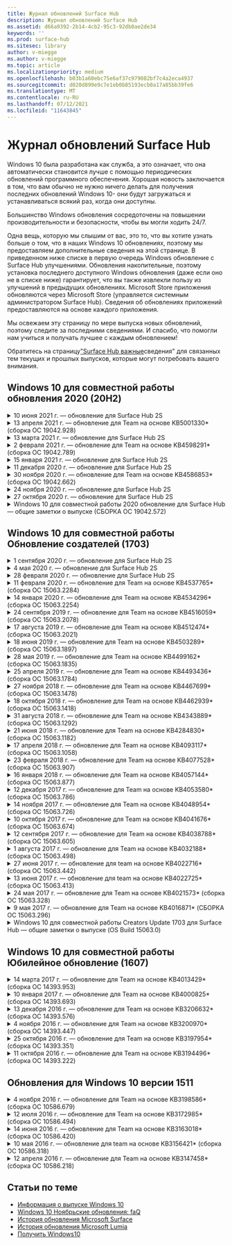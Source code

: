 ```yaml
---
title: Журнал обновлений Surface Hub
description: Журнал обновлений Surface Hub
ms.assetid: d66a9392-2b14-4cb2-95c3-92db0ae2de34
keywords: ''
ms.prod: surface-hub
ms.sitesec: library
author: v-miegge
ms.author: v-miegge
ms.topic: article
ms.localizationpriority: medium
ms.openlocfilehash: b03b1a60ebc75e6af37c979082bf7c4a2eca4937
ms.sourcegitcommit: d020d899e9c7e1eb0b85193ecb0a17a85bb39fe6
ms.translationtype: MT
ms.contentlocale: ru-RU
ms.lasthandoff: 07/12/2021
ms.locfileid: "11643845"
---
```

# <a name="surface-hub-update-history"></a>Журнал обновлений Surface Hub

Windows 10 была разработана как служба, а это означает, что она автоматически становится лучше с помощью периодических обновлений программного обеспечения. Хорошая новость заключается в том, что вам обычно не нужно ничего делать для получения последних обновлений Windows 10- они будут загружаться и устанавливаться всякий раз, когда они доступны.

Большинство Windows обновления сосредоточены на повышении производительности и безопасности, чтобы вы могли ходить 24/7.

Одна вещь, которую мы слышим от вас, это то, что вы хотите узнать больше о том, что в наших Windows 10 обновлениях, поэтому мы предоставляем дополнительные сведения на этой странице. В приведенном ниже списке в первую очередь Windows обновление с Surface Hub улучшениями. Обновления накопительные, поэтому установка последнего доступного Windows обновления (даже если оно не в списке ниже) гарантирует, что вы также извлекли пользу из улучшений в предыдущих обновлениях. Microsoft Store приложения обновляются через Microsoft Store (управляется системным администратором Surface Hub). Сведения об обновлениях приложений предоставляются на основе каждого приложения.

Мы освежаем эту страницу по мере выпуска новых обновлений, поэтому следите за последними сведениями. И спасибо, что помогли нам учиться и получать лучшее с каждым обновлением!

Обратитесь на страницу["Surface Hub важные](https://support.microsoft.com/products/surface-devices/surface-hub)сведения" для связанных тем текущих и прошлых выпусков, которые могут потребовать вашего внимания.

## <a name="windows-10-team-2020-update-20h2"></a>Windows 10 для совместной работы обновления 2020 (20H2)

<details>
<summary>10 июня 2021 г. — обновление для Surface Hub 2S</summary>

Это обновление специфичен для Surface Hub 2S и предоставляет обновления драйвера и прошивки, описанные ниже:

* Обновление surface UEFI — 694.3751.768.0
  * Устранение критической уязвимости безопасности и повышение устойчивости системы.
* Обновление прошивки Surface ME — 11.8.86.3877
  * Устранение критической уязвимости безопасности и повышение устойчивости системы.
* Драйвер интерфейса интерфейса двигателя управления Intel (R) — 2102.100.0.1044
  * Устранение критической уязвимости безопасности и повышение устойчивости системы.
</details>

<details>
<summary>13 апреля 2021 г. — обновление для Team на основе KB5001330* (сборка ОС 19042.928)</summary>

Это обновление для Surface Hub содержит улучшения качества и исправления безопасности. Основные обновления для Surface Hub, которые еще не описаны в Windows 10 [обновления,](https://support.microsoft.com/help/4581839/windows-10-update-history)включают:

* Устраняется проблема, из-за которой Surface Hub устройств устанавливали только Windows обновления безопасности, а не Windows накопительных обновлений.

Обратитесь к руководству [по Surface Hub администрирования](/surface-hub/) для включения и отключения функций и служб устройства. *[KB5001330](https://support.microsoft.com/help/5001330)
</details>

<details>
<summary>13 марта 2021 г. — обновление для Surface Hub 2S</summary>

Это обновление специфичен для Surface Hub 2S и предоставляет обновления драйвера и прошивки, описанные ниже:

* Драйвер intel (R) Bluetooth - 22.30.0.4
  * Повышает безопасность и стабильность системы.
* Драйвер графики Intel (R) — 27.20.100.8682
  * Повышает безопасность и стабильность системы.
* Драйвер intel (R) Wi-Fi - 22.30.0.11
  * Повышает безопасность и стабильность системы.
</details>

<details>
<summary>2 февраля 2021 г. — обновление для Team на основе KB4598291* (сборка ОС 19042.789)</summary>

Это обновление для Surface Hub содержит улучшения качества и исправления безопасности. Основные обновления для Surface Hub, которые еще не описаны в Windows 10 [обновления,](https://support.microsoft.com/help/4581839/windows-10-update-history)включают:

* Исправление, позволяющее синхронизировать календарь с Exchange, если upN учетной записи устройства не равен smTP.
* Добавляет администраторам возможность отключить использование современной проверки подлинности во время синхронизации календаря с Exchange.
* Гарантирует, Surface Hub пользователям не будет предложено вводить учетные данные прокси после включения функции "Использование учетных данных учетных записей устройств".
* Устраняет проблему, Windows проверки обновлений и обновлений магазина никогда не будут завершены, если используется прокси-сервер, требующий проверки подлинности.
* Повышает надежность приложения Подключение во время подключенных сценариев ingest.

Обратитесь к руководству [по Surface Hub администрирования](/surface-hub/) для включения и отключения функций и служб устройства. *[KB4598291](https://support.microsoft.com/help/4598291)
</details>

<details>
<summary>15 января 2021 г. — обновление для Surface Hub 2S</summary>

Это обновление специфичен для Surface Hub 2S и предоставляет обновления драйвера и прошивки, описанные ниже:

* Обновление прошивки Surface SMC — 3.93.139.0
* Обновление surface UEFI — 694.3473.768.0
</details>

<details>
<summary>11 декабря 2020 г. — обновление для Surface Hub 2S</summary>

Это обновление специфичен для Surface Hub 2S и предоставляет обновления драйвера и прошивки, описанные ниже:

* Обновление прошивки Surface SMC — 3.92.139.0
* Обновление surface UEFI — 694.3447.768.0
</details>

<details>
<summary>30 ноября 2020 г. — обновление для Team на основе KB4586853* (сборка ОС 19042.662)</summary>

Это обновление для Surface Hub содержит улучшения качества и исправления безопасности. Основные обновления для Surface Hub, которые еще не описаны в Windows 10 [обновления,](https://support.microsoft.com/help/4581839/windows-10-update-history)включают:

* Обновление страницы конфиденциальности Параметры, чтобы предоставить дополнительные параметры.
* Исправление, которое гарантирует полное удаление всех данных, связанных с Chromium.
* Устраняет проблему, из-за которой собрания, которые уже начались, не отображались на экране Welcome/Start.
* Устраняет проблему с восстановлением облачности для неавъессийных локализов.
* Skype для бизнеса
  * Повышает производительность звука в направлении.
  * Уменьшенные звуки "нажатие пера" при использовании пера во время Skype для бизнеса вызовов.
* Повышает надежность при регистрации в Windows инсайдерской программы.
* Повышает надежность оболочки Windows Team.

Обратитесь к руководству [по Surface Hub администрирования](/surface-hub/) для включения и отключения функций и служб устройства. *[KB4586853](https://support.microsoft.com/help/4586853)
</details>

<details>
<summary>24 ноября 2020 г. — обновление для Surface Hub 2S</summary>

Это обновление специфичен для Surface Hub 2S и предоставляет обновления драйвера и прошивки, описанные ниже:

* Обновление прошивки Surface SMC — 3.91.139.0
  * Повышение надежности подключенного ожидания.
* Обновление прошивки Surface Touch — 3.91.139.0
  * Улучшение подключения к сенсорной реакции в режиме ожидания.
* Обновление аудиопрограммы Surface USB - 3.91.139.0
* Обновление прошивки Surface Pen — 3.91.139.0
</details>

<details>
<summary>27 октября 2020 г. — обновление для Surface Hub 2S</summary>

Это обновление специфичен для Surface Hub 2S и предоставляет обновления драйвера и прошивки, описанные ниже:

* Обновление прошивки Aggregator Surface System — 4.14.139.0
* Обновление surface UEFI — 694.3386.768.0
</details>

<details>
<summary>Windows 10 для совместной работы 2020 обновление для Surface Hub — общие заметки о выпуске (СБОРКА ОС 19042.572)</summary>

Это обновление для Surface Hub содержит улучшения качества и исправления безопасности. Ключевые обновления для Surface Hub, которые еще не описаны в Windows 10 [истории](https://support.microsoft.com/help/4581839/windows-10-update-history)обновления, отмечены на странице "Что нового в Windows 10 для совместной работы[2020 update".](/surface-hub/surface-hub-2020-update-whats-new)

Дополнительные сведения о доступности обновления по регионам, методу рассылки и типу устройств можно найти на странице "Установка обновления[Windows 10 для совместной работы 2020".](/surface-hub/surface-hub-2020-update)
</details>

## <a name="windows-10-team-creators-update-1703"></a>Windows 10 для совместной работы Обновление создателей (1703)

<details>
<summary>1 сентября 2020 г. — обновление для Surface Hub 2S</summary>

Это обновление специфичен для Surface Hub 2S и предоставляет обновления драйвера и прошивки, описанные ниже:

* Обновление прошивки Surface SMC — 1.177.139.0
  * Улучшает сценарии ремонта полей.
* Обновление прошивки Surface SSD — 5.14.139.0
  * Повышает стабильность системы.
* Драйвер Surface Serial Hub — 9.40.139.0
  * Повышает стабильность системы.
</details>

<details>
<summary>4 мая 2020 г. — обновление для Surface Hub 2S</summary>

Это обновление специфичен для Surface Hub 2S и предоставляет обновления драйвера и прошивки, описанные ниже:

* Драйвер аудиосистемы Surface USB - 15.3.6.0
  * Повышает производительность звука в направлении.
* Драйвер отображения аудиосистемы Intel (R) — 10.27.0.5
  * Улучшает сценарии обмена экранами.
* Драйвер графики Intel (R) — 26.20.100.7263
  * Повышает стабильность системы.
* Драйвер Surface System — 1.7.139.0
  * Повышает стабильность системы.
* Обновление прошивки Surface SMC — 1.176.139.0
  * Повышает стабильность системы.
</details>

<details>
<summary>28 февраля 2020 г. — обновление для Surface Hub 2S</summary>

Это обновление специфичен для Surface Hub 2S и предоставляет обновления драйвера и прошивки, описанные ниже:

* Драйвер интеграции surface — 13.46.139.0 
  * Улучшает сценарии яркости отображения.
* Драйвер интерфейса интерфейса двигателя управления Intel (R) — 1914.12.0.1256
  * Повышает стабильность системы.
* Обновление прошивки Surface SMC — 1.161.139.0
  * Повышает производительность батареи пера.
* Обновление Surface UEFI — 694.2938.768.0
  * Повышает стабильность системы.
</details>

<details>
<summary>11 февраля 2020 г. — обновление для Team на основе KB4537765* (сборка ОС 15063.2284)</summary>

Это обновление для Surface Hub содержит улучшения качества и исправления безопасности. Основные обновления для Surface Hub, которые еще не описаны в Windows 10 [обновления,](https://support.microsoft.com/help/4018124/windows-10-update-history)включают:

* Устраняет проблему, из-за которой концентратор 2S не может быть хорошо слышен другими участниками во время Skype для бизнеса вызовов.
* Повышает надежность некоторых сценариев использования языков RTL на арабском, иврите и Surface Hub.

Обратитесь к руководству [по Surface Hub администрирования](/surface-hub/) для включения и отключения функций и служб устройства.
*[KB4537765](https://support.microsoft.com/help/4537765)
</details>

<details>
<summary>14 января 2020 г. — обновление для Team на основе KB4534296* (сборка ОС 15063.2254)</summary>

Это обновление для Surface Hub содержит улучшения качества и исправления безопасности. Основные обновления для Surface Hub, которые еще не описаны в Windows 10 [обновления,](https://support.microsoft.com/help/4018124/windows-10-update-history)включают:

* Решает проблему с коллекцией журналов для Microsoft Surface Hub 2S.

Обратитесь к руководству [по Surface Hub администрирования](/surface-hub/) для включения и отключения функций и служб устройства.
*[KB4534296](https://support.microsoft.com/help/4534296)
</details>

<details>
<summary>24 сентября 2019 г. — обновление для Team на основе KB4516059* (сборка ОС 15063.2078)</summary>

Это обновление для Surface Hub содержит улучшения качества и исправления безопасности. Основные обновления для Surface Hub, которые еще не описаны в Windows 10 [обновления,](https://support.microsoft.com/help/4018124/windows-10-update-history)включают:

 * Обновление Surface Hub 2S Параметры, чтобы точно отражать параметры восстановления.
 * Обновление экрана Surface Hub 2S Welcome, чтобы повысить узнаваемость устройства.
 * Устранена проблема с фоном Windows командной оболочки, отображаемой неправильно.
 * Устранена проблема с сохранением макета меню пусков при настройке с помощью политики MDM.
 * Исправлена проблема в Microsoft Edge, которая возникает при просмотре некоторых внутренних веб-сайтов.
 * Исправлена проблема в Skype для бизнеса, которая возникает при вручение в полноэкранном режиме.

Обратитесь к руководству [по Surface Hub администрирования](/surface-hub/) для включения и отключения функций и служб устройства.
*[KB4503289](https://support.microsoft.com/help/4503289)
</details>

<details>
<summary>17 августа 2019 г. — обновление для Team на основе KB4512474* (сборка ОС 15063.2021)</summary>

Это обновление для Surface Hub содержит улучшения качества и исправления безопасности. Основные обновления для Surface Hub, которые еще не описаны в Windows 10 [обновления,](https://support.microsoft.com/help/4018124/windows-10-update-history)включают:

 * Гарантирует, что по умолчанию в режиме "Дублировать" видео в концентраторе 2S.
 * Повышает надежность некоторых сценариев использования арабского языка на Surface Hub.

Обратитесь к руководству [по Surface Hub администрирования](/surface-hub/) для включения и отключения функций и служб устройства.
*[KB4503289](https://support.microsoft.com/help/4503289)
 </details>

<details>
<summary>18 июня 2019 г. — обновление для Team на основе KB4503289* (сборка ОС 15063.1897)</summary>

Это обновление для Surface Hub содержит улучшения качества и исправления безопасности. Основные обновления для Surface Hub, которые еще не описаны в Windows 10 [обновления,](https://support.microsoft.com/help/4018124/windows-10-update-history)включают:

* Решается проблема, препятствуя входу пользователя на устройство Microsoft Surface Hub с Azure Active Directory учетной записью. Эта проблема возникает из-за того, что предыдущий сеанс не завершился успешно.
* Добавляет поддержку подключений TLS 1.2 к поставщикам удостоверений и Exchange в сценариях настройки учетных записей устройств.
* Исправления для повышения надежности аппаратного диагностического приложения на концентраторе 2S. 
* Исправление для повышения согласованности первого запуска установки на Концентраторе 2S. 

Обратитесь к руководству [по Surface Hub администрирования](/surface-hub/) для включения и отключения функций и служб устройства.
*[KB4503289](https://support.microsoft.com/help/4503289)
</details>

<details>
<summary>28 мая 2019 г. — обновление для Team на основе KB4499162* (сборка ОС 15063.1835)</summary>

Это обновление для Surface Hub содержит улучшения качества и исправления безопасности. Основные обновления для Surface Hub, которые еще не описаны в Windows 10 [обновления,](https://support.microsoft.com/help/4018124/windows-10-update-history)включают:

* Гарантирует, Surface Hub пользователям не будет предложено вводить учетные данные прокси после включения функции "Использование учетных данных учетных записей устройств".
* Устраняет проблему, Skype подключения периодически сбой, так как аудио- и видео не используется правильный прокси.
* Добавляет поддержку TLS 1.2 в Skype для бизнеса.
* Устраняет сбой подключения SIP в клиенте Skype, когда Skype сервер TLS 1.0 или TLS 1.1 отключен.

Обратитесь к руководству [по Surface Hub администрирования](/surface-hub/) для включения и отключения функций и служб устройства.
*[KB4499162](https://support.microsoft.com/help/4499162)
</details>

<details>
<summary>25 апреля 2019 г. — обновление для Team на основе KB4493436* (сборка ОС 15063.1784)</summary>

Это обновление для Surface Hub содержит улучшения качества и исправления безопасности. Основные обновления для Surface Hub, которые еще не описаны в Windows 10 [обновления,](https://support.microsoft.com/help/4018124/windows-10-update-history)включают:

* Устраняет проблему синхронизации видео и аудио с некоторыми USB-устройствами, подключенными к Surface Hub.

Обратитесь к руководству [по Surface Hub администрирования](/surface-hub/) для включения и отключения функций и служб устройства.
*[KB4493436](https://support.microsoft.com/help/4493436)
</details>

<details>
<summary>27 ноября 2018 г. — обновление для Team на основе KB4467699* (сборка ОС 15063.1478)</summary>

Это обновление для Surface Hub содержит улучшения качества и исправления безопасности. Основные обновления для Surface Hub, которые еще не описаны в Windows 10 [обновления,](https://support.microsoft.com/help/4018124/windows-10-update-history)включают:

* Решается проблема, которая не позволяет некоторым пользователям Signing-In "Мои собрания и файлы".

Обратитесь к руководству [по Surface Hub администрирования](/surface-hub/) для включения и отключения функций и служб устройства.
*[KBKB4467699](https://support.microsoft.com/help/KB4467699)
</details>

<details>
<summary>18 октября 2018 г. — обновление для Team на основе KB4462939* (сборка ОС 15063.1418)</summary>

Это обновление для Surface Hub содержит улучшения качества и исправления безопасности. Основные обновления для Surface Hub, которые еще не описаны в Windows 10 [обновления,](https://support.microsoft.com/help/4018124/windows-10-update-history)включают:

* Skype для бизнеса исправлений: 
  * Устраняет Skype для бизнеса подключения при повторном сном
  * Устраняет Skype для бизнеса подключения к сети, когда устройство подключено к Интернету
  * Устраняет Skype для бизнеса при поиске пользователей из каталога
* Устраняет проблему, из-за которой концентратор по ошибке сообщает об "Отсутствие подключения к Интернету" в прокси-среде предприятия.
* Реализована функция, позволяющая клиентам вовсю вовсю использовать новую функцию доски.

Обратитесь к руководству [по Surface Hub администрирования](/surface-hub/) для включения и отключения функций и служб устройства.
*[KB4462939](https://support.microsoft.com/help/4462939)
</details>

<details>
<summary>31 августа 2018 г. — обновление для Team на основе KB4343889* (сборка ОС 15063.1292)</summary>

Это обновление для Surface Hub содержит улучшения качества и исправления безопасности. Основные обновления для Surface Hub, которые еще не описаны в Windows 10 [обновления,](https://support.microsoft.com/help/4018124/windows-10-update-history)включают:

* Добавляет поддержку Microsoft Teams
* Устраняет проблему управления задачами с регистрацией Intune
* Позволяет администраторам отключить службы обмена мгновенными сообщениями и электронной почты для концентратора
* Дополнительные исправления ошибок и улучшения надежности для Surface Hub Skype для бизнеса App

Обратитесь к руководству [по Surface Hub администрирования](/surface-hub/) для включения и отключения функций и служб устройства.
*[KB4343889](https://support.microsoft.com/help/4343889)
</details>

<details>
<summary>21 июня 2018 г. — обновление для Team на основе KB4284830* (сборка ОС 15063.1182)</summary>

Это обновление для Surface Hub содержит улучшения качества и исправления безопасности. Основные обновления для Surface Hub, которые еще не описаны в Windows 10 [обновления,](https://support.microsoft.com/help/4018124/windows-10-update-history)включают:

* Изменение телеметрии в поддержку требований GDPR в EMEA

Обратитесь к руководству [по Surface Hub администрирования](/surface-hub/) для включения и отключения функций и служб устройства.
*[KB4284830](https://support.microsoft.com/help/KB4284830)
</details>

<details>
<summary>17 апреля 2018 г. — обновление для Team на основе KB4093117* (сборка ОС 15063.1058)</summary>

Это обновление для Surface Hub содержит улучшения качества и исправления безопасности. Основные обновления для Surface Hub, которые еще не описаны в Windows 10 [обновления,](https://support.microsoft.com/help/4018124/windows-10-update-history)включают:

* Устраняет проблему проводной проекции
* Включает массовое обновление для определенных политик MDM (Управление мобильными устройствами)
* Устранение проблемы с телефонным звоним с помощью международных вызовов
* Решает проблему разрешения изображений, когда 2 surface Hubs присоединяются к одному собранию
* Устранение ошибки обработки сертификатов OMS (Operations Management Suite)
* Устранение проблемы безопасности при очистке в конце сеанса
* Адреса Miracast, когда Surface Hub указаны каналы 149-165
  * Каналы от 149 до 165 по-прежнему будут непригодными для государственного законодательства в Европе, Японии или Израиле.

Обратитесь к руководству [по Surface Hub администрирования](/surface-hub/) для включения и отключения функций и служб устройства.
*[KB4093117](https://support.microsoft.com/help/4093117)
</details>

<details>
<summary>23 февраля 2018 г. — обновление для Team на основе KB4077528* (сборка ОС 15063.907)</summary>

Это обновление для Surface Hub содержит улучшения качества и исправления безопасности. Основные обновления для Surface Hub, которые еще не описаны в Windows 10 [обновления,](https://support.microsoft.com/help/4018124/windows-10-update-history)включают:

* Устранена проблема, из-за которой параметры MDM неправильно применяются
* Улучшенный процесс очистки

Обратитесь к руководству [по Surface Hub администрирования](/surface-hub/) для включения и отключения функций и служб устройства.
*[KB4077528](https://support.microsoft.com/help/4077528)
</details>

<details>
<summary>16 января 2018 г. — обновление для Team на основе KB4057144* (сборка ОС 15063.877)</summary>

Это обновление для Surface Hub содержит улучшения качества и исправления безопасности. Основные обновления для Surface Hub, которые еще не описаны в Windows 10 [обновления,](https://support.microsoft.com/help/4018124/windows-10-update-history)включают:

* Добавляет возможность управления макетом плитки меню "Пуск" с помощью MDM
* Исправление ошибки MDM при конфигурации вращения пароля

Обратитесь к руководству [по Surface Hub администрирования](/surface-hub/) для включения и отключения функций и служб устройства.
*[KB4057144](https://support.microsoft.com/help/4057144)
</details>

<details>
<summary>12 декабря 2017 г. — обновление для Team на основе KB4053580* (сборка ОС 15063.786)</summary>

Это обновление для Surface Hub содержит улучшения качества и исправления безопасности. Основные обновления для Surface Hub, которые еще не описаны в Windows 10 [обновления,](https://support.microsoft.com/help/4018124/windows-10-update-history)включают:

* Устраняет вспышки видео камеры (разрыв или мерцание) во время Skype для бизнеса вызовов
* Устраняет проблему SSD-ID Центра уведомлений

Обратитесь к руководству [по Surface Hub администрирования](/surface-hub/) для включения и отключения функций и служб устройства.
*[KB4053580](https://support.microsoft.com/help/4053580)
</details>

<details>
<summary>14 ноября 2017 г. — обновление для Team на основе KB4048954* (сборка ОС 15063.726)</summary>

Это обновление для Surface Hub содержит улучшения качества и исправления безопасности. Основные обновления для Surface Hub, которые еще не описаны в Windows 10 [обновления,](https://support.microsoft.com/help/4018124/windows-10-update-history)включают:

* Обновление функций, которое позволяет клиентам включить проводную проверку подлинности сети 802.1x с помощью политики MDM.
* Обновление функций, которое позволяет пользователям динамически выбирать приложение по своему выбору при открытии файла.
* Исправление, обеспечивающее полное удаление всех подключений между учетной записью пользователя и устройством.
* Исправление производительности, которое улучшает время очистки, а также Miracast времени подключения.
* Представляет простой способ использования проверки подлинности во время собраний ad-hock.
* Исправление, обеспечивающее использование компонентов службы тем же прокси-сервером, который настроен на устройстве.
* Уменьшает и более тщательно обеспечивает телеметрию, передаваемую устройством, что снижает использование пропускной способности.
* Включает функцию, позволяющую пользователям предоставлять отзывы в Корпорацию Майкрософт после завершения собрания.

Обратитесь к руководству [по Surface Hub администрирования](/surface-hub/) для включения и отключения функций и служб устройства.
*[KB4048954](https://support.microsoft.com/help/4048954)
</details>

<details>
<summary>10 октября 2017 г. — обновление для Team на основе KB4041676* (сборка ОС 15063.674)</summary>

Это обновление для Surface Hub содержит улучшения качества и исправления безопасности. Основные обновления для Surface Hub, которые еще не описаны в Windows 10 [обновления,](https://support.microsoft.com/help/4018124/windows-10-update-history)включают:

* Skype для бизнеса
  * Устраняет проблему, которая требовала перезагрузки устройства при повторном сном.
  * Устраняет проблему, из-за которой внешние контакты не удалось устранить Skype учетной записи Online Hub.
* PowerPoint
  * Устраняет проблему, при которой некоторые PowerPoint презентации не будут проектироваться на Концентраторе.
* Общее
  * Устранение проблемы, из-за которой usb-порт не мог быть отключен системным администратором.

*[KB4041676](https://support.microsoft.com/help/4041676)
</details>

<details>
<summary>12 сентября 2017 г. — обновление для Team на основе KB4038788* (сборка ОС 15063.605) </summary>

Это обновление для Surface Hub содержит улучшения качества и исправления безопасности. Основные обновления для Surface Hub, которые еще не описаны в Windows 10 [обновления,](https://support.microsoft.com/help/4018124/windows-10-update-history)включают:

* Безопасность
  * Устраняет проблему с Bitlocker, когда устройство просыпается от сна.
* Общее
  * Снижает частоту и количество телеметрии работоспособности устройств, улучшая производительность системы.
  * Устраняет проблему, которая не позволяет устройству собирать системные журналы.

*[KB4038788](https://support.microsoft.com/help/4038788)
</details>

<details>
<summary>1 августа 2017 г. — обновление для Team на основе KB4032188* (сборка ОС 15063.498)</summary>

* Skype для бизнеса 
  * Устраняет Skype для бизнеса Sign-In, которая требует повторной или системной перезагрузки.
  * Устраняет Skype для бизнеса некорректного отображения времени собрания.
  * Исправления для повышения Surface Hub Skype для бизнеса надежности.

*[KB4032188](https://support.microsoft.com/help/4032188)
</details>

<details>
<summary>27 июня 2017 г. — обновление для team на основе KB4022716* (сборка ОС 15063.442)</summary>

Это обновление для Surface Hub содержит улучшения качества и исправления безопасности. Основные обновления для Surface Hub, которые еще не описаны в Windows 10 [обновления,](https://support.microsoft.com/help/4018124/windows-10-update-history)включают:

* Address NVIDIA driver crashes that may necessitate sleeping 84 " Surface Hub to power down, requiring a manual restart.
* Устранена проблема, из-за которой некоторые приложения не запускают на 84-Surface Hub.

*[KB4022716](https://support.microsoft.com/help/4022716)
</details>

<details>
<summary>13 июня 2017 г. — обновление для team на основе KB4022725* (сборка ОС 15063.413)</summary>

Это обновление для Surface Hub содержит улучшения качества и исправления безопасности. Основные обновления для Surface Hub, которые еще не описаны в Windows 10 [обновления,](https://support.microsoft.com/help/4018124/windows-10-update-history)включают:

* Общее
  * Resolved Pen ink dropping issues with pens
  * Устранена проблема, из-за чего продолжительное время до собрания "очистка"

*[KB4022725](https://support.microsoft.com/help/4022725)
</details>

<details>
<summary>24 мая 2017 г. — обновление для Team на основе KB4021573* (сборка ОС 15063.328)</summary>

Это обновление для Surface Hub содержит улучшения качества и исправления безопасности. Основные обновления для Surface Hub, которые еще не описаны в Windows 10 [обновления,](https://support.microsoft.com/help/4018124/windows-10-update-history)включают:

* Общее
  * Устранена проблема с сохранением параметра прокси во время проблемы обновления

*[KB4021573](https://support.microsoft.com/help/4021573)
</details>

<details>
<summary>9 мая 2017 г. — обновление для Team на основе KB4016871* (СБОРКА ОС 15063.296)</summary>

Это обновление для Surface Hub содержит улучшения качества и исправления безопасности. Основные обновления для Surface Hub, которые еще не описаны в Windows 10 [обновления,](https://support.microsoft.com/help/4018124/windows-10-update-history)включают:

* Общее
  * Адресная проблема цикла сна и пробуждения
  * Устранены некоторые проблемы с сбросом и восстановлением
  * Адресная проблема вкладки "История обновления"
  * Устранена Miracast запуска службы
* Приложения
  * Исправлена ошибка обновления пакета приложений

*[KB4016871](https://support.microsoft.com/help/4016871)
</details>

<details>
<summary>Windows 10 для совместной работы Creators Update 1703 для Surface Hub — общие заметки о выпуске (OS Build 15063.0)</summary>

Это обновление для Surface Hub содержит улучшения качества и исправления безопасности. Основные обновления для Surface Hub, которые еще не описаны в Windows 10 [обновления,](https://support.microsoft.com/help/4018124/windows-10-update-history)включают:

* Развитие работы с большим экраном 
  * Улучшена карусель собраний в Welcome and Start
  * Присоединяйтесь к собраниям и завершите сеанс непосредственно из меню
  * Приложения могут использовать больше экрана во время сеанса
  * Упрощенные Skype управления
  * Улучшенные механизмы предоставления обратной связи
* Доступ к личному контенту*
  * Личный одиночный вход из Welcome или Start
  * Присоединяйтесь к собраниям и завершите сеанс непосредственно из меню
  * Доступ к личным файлам OneDrive для бизнеса непосредственно из Пуск
  * Предварительно заселенный вход участника
  * Оптимизация потоков проверки подлинности с приложением "Authenticator" **
* Управляемость & развертывания 
  * Упрощенная процедура OOBE с помощью массовой подготовка
  * Служба восстановления устройств на облачной основе
  * Enterprise клиентского сертификата
  * Улучшенная поддержка учетных данных прокси
  * Добавлена и улучшена поддержка Skype службы (QoS)
  * Добавлена возможность настройки тома устройства по умолчанию в Параметры
  * Улучшенная поддержка MDM для Surface Hub [параметров](/surface-hub/remote-surface-hub-management)
* Улучшенная безопасность 
  * Добавлена возможность ограничения USB-дисков только для BitLocker
  * Добавлена возможность отключения USB-портов с помощью MDM
  * Добавлена возможность отключения функции "Сеанс резюме" во время отключаемого времени
  * Добавление проводной поддержки 802.1x
* Аудио и проекция
  * Улучшения dolby Audio "Human Speaker"
  * Уменьшенные звуки "нажатие пера" при использовании пера во время Skype для бизнеса вызовов
  * Добавлена поддержка подключений Miracast инфраструктуры
* Исправления надежности и производительности
  * Устранены некоторые проблемы с сбросом и восстановлением
  * Устранена Surface Hub Exchange проверки подлинности при использовании клиентских сертификатов
  * Улучшение Wi-Fi подключения к сети и стабильности учетных данных
  * Исправлены Miracast и проблемы с синхронизацией звука во время воспроизведения видео
  * Включенный параметр для отключения автоматического подключения к поведению

*Функция единого входного знака требует использования Office365 и OneDrive для бизнеса **Refer to Admin Guide for service requirements

</details>

## <a name="windows-10-team-anniversary-update-1607"></a>Windows 10 для совместной работы Юбилейное обновление (1607)

<details>
<summary>14 марта 2017 г. — обновление для Team на основе KB4013429* (сборка ОС 14393.953)</summary>

Это обновление для Surface Hub содержит улучшения качества и исправления безопасности. Основные обновления для Surface Hub, которые еще не описаны в Windows 10 [обновления,](https://support.microsoft.com/help/4018124/windows-10-update-history)включают:

* Общее
  * Исправление безопасности для Обозревателя файлов для предотвращения навигации в ограниченных расположениях файлов
* Skype для бизнеса
  * Исправление для устранения задержки при совместном использовании экрана на основе удаленного рабочего стола

*[KB4013429](https://support.microsoft.com/help/4013429)
</details>

<details>
<summary>10 января 2017 г. — обновление для Team на основе KB4000825* (сборка ОС 14393.693)</summary>

Это обновление для Surface Hub содержит улучшения качества и исправления безопасности. Основные обновления для Surface Hub, которые еще не описаны в Windows 10 [обновления,](https://support.microsoft.com/help/4018124/windows-10-update-history)включают:

* Включен выбор 106/109 Макеты клавиатуры для использования с физическими японскими клавиатурами

*[KB4000825](https://support.microsoft.com/help/4000825)
</details>

<details>
<summary>13 декабря 2016 г. — обновление для Team на основе KB3206632* (сборка ОС 14393.576)</summary>

Это обновление для Surface Hub содержит улучшения качества и исправления безопасности. Основные обновления для Surface Hub, которые еще не описаны в Windows 10 [обновления,](https://support.microsoft.com/help/4018124/windows-10-update-history)включают:

* Устраняет проблему искажения аудиосвязи с проводным подключением

*[KB3206632](https://support.microsoft.com/help/3206632)
</details>

<details>
<summary>4 ноября 2016 г. — обновление для Team на основе KB3200970* (сборка ОС 14393.447)</summary>

Это обновление для Windows 10 для совместной работы юбилейного обновления (версия 1607) для Surface Hub и исправлений безопасности. Основные обновления для Surface Hub, которые еще не описаны в Windows 10 [обновления,](https://support.microsoft.com/help/4018124/windows-10-update-history)включают:

* Skype для бизнеса ошибки для повышения надежности

*[KB3200970](https://support.microsoft.com/help/3200970)
</details>

<details>
<summary>25 октября 2016 г. — обновление для Team на основе KB3197954* (сборка ОС 14393.351)</summary>

Это обновление для Surface Hub содержит улучшения качества и исправления безопасности. Основные обновления для Surface Hub, которые еще не описаны в Windows 10 [обновления,](https://support.microsoft.com/help/4018124/windows-10-update-history)включают:

* Включение новой функции sleep в ОС и Bios для снижения энергопотребления Surface Hub и повышения ее долгосрочной надежности
* Общее
  * Устраняет сценарии, в которых экранная клавиатура иногда не появляется
  * Устраняет перенос приложения доски, который иногда возникает при открытии запланированного собрания
  * Устраняет проблему, которая помешала администраторам изменить пароль локального администратора после сброса устройства
  * BIOS изменит решение проблемы с отслеживанием панели состояния во время сброса устройства
  * Обновление UEFI для решения проблем с отключением питания

*[KB3197954](https://support.microsoft.com/help/3197954)
</details>

<details>
<summary>11 октября 2016 г. — обновление для Team на основе KB3194496* (сборка ОС 14393.222)</summary>

Это обновление позволяет Windows 10 для совместной работы юбилейного обновления Surface Hub и содержит улучшения качества и исправления безопасности. (Устройство будет запущено Windows 10 версии 1607 после установки.) Основные обновления для Surface Hub, которые еще не описаны в Windows 10 [обновления,](https://support.microsoft.com/help/4018124/windows-10-update-history)включают:

* Skype для бизнеса
  * Повышение производительности при присоединении к собраниям, включая проблемы при присоединении к собранию с помощью федерадных учетных записей
  * Поддержка обмена экранами на основе видео (VBSS) теперь доступна Skype для бизнеса для Surface Hub
  * Устранено отключение после 5 минут простоя
  * Сбой Skype обмена экранами между концентратором и концентратором
  * Улучшения Skype видео, в том числе:
    * Потеря видео во время встречи с несколькими видео-презентаторами
    * Видео обрезка во время звонков
    * Исходяние видео вызова, не отображаемого для других участников
  * Устранена проблема со входом в upN по ошибке
  * Устранена проблема с панелью набора телефонов во время использования вызовов протокола инициации сеанса (SIP)
* Доска
  * Теперь пользователь может сохранять и отзывать сеансы доски с помощью OneDrive-службы (с помощью функции Share)
  * Улучшение запуска доски при удалении пера из дока
* Приложения
  * Предварительно установленное OneDrive приложение для доступа к личным и работе файлов
  * Предварительно установленное приложение Photos для просмотра фотографий и видео
  * Предварительно установленное приложение PowerBI для просмотра панелей мониторинга
  * Приложения Office Word, Excel, PowerPoint — все они включены в
  * Edge on Surface Hub теперь поддерживает веб-сайты на основе flash
* Общее
  * Выбор включенного аудио-устройства (для концентраторов Surface, присоединенных с помощью внешних аудио-устройств)
  * Включенная поддержка HDCP на выходных соединиттелях DisplayPort
  * Изменение пользовательского интерфейса системы в параметры [](https://www.microsoft.com/surface/support/surface-hub) оптимизации использования (дополнительные сведения см. в руководстве по пользователю и администратору)
  * Исправление ошибок и оптимизация производительности для ускорения потока Azure Active Directory регистрации
  * Значительно улучшено время, необходимое для сброса и восстановления Surface Hub
  * Защитник Windows Пользовательский интерфейс добавлен в параметры
  * Улучшенный сенсорный UX для запуска
  * Включенная поддержка беспроводной проекции более 1080p с помощью Miracast на поддерживаемых устройствах
  * Разрешено" Нет подключения к Интернету" и "Встречи могут быть устарели" ложные состояния уведомления от запуска
  * Улучшенная надежность экранной клавиатуры
  * Дополнительная поддержка создания пакетов Surface Hub с помощью Windows Imaging & Configuration Designer (ICD) и улучшенного решения Surface Hub мониторинга в пакете управления операциями (OMS)

*[KB3194496](https://support.microsoft.com/help/3194496)
</details>

## <a name="updates-for-windows-10-version-1511"></a>Обновления для Windows 10 версии 1511

<details>
<summary>4 ноября 2016 г. — обновление для Team на основе KB3198586* (сборка ОС 10586.679)</summary>

Это обновление Windows 10 для совместной работы (версия 1511) для Surface Hub содержит улучшения качества и исправления безопасности, описанные в Windows 10 [истории обновления](https://support.microsoft.com/help/4018124/windows-10-update-history). В этом обновлении Surface Hub нет определенных элементов.

*[KB3198586](https://support.microsoft.com/help/3198586)
</details>

<details>
<summary>12 июля 2016 г. — обновление для Team на основе KB3172985* (сборка ОС 10586.494)</summary>

Это обновление включает улучшения качества и исправления безопасности. Новые функции операционной системы в этом обновлении не представлены. Ключевые изменения, определенные Surface Hub (те, которые еще не включены в Windows 10 [обновления),](https://support.microsoft.com/help/4018124/windows-10-update-history)включают:

* Исправлена проблема, из-за Windows системных сбоей
* Исправлена проблема, из-за чего повторялись сбои Edge
* Исправлена проблема, вызываемая сбоями службы перед закрытием
* Исправлена проблема, из-за которой некоторые данные приложений не были удалены должным образом после сеанса
* Обновленный драйвер NFC Broadcom для повышения производительности NFC
* Обновленный драйвер Wi-Fi Marvell для повышения Miracast производительности
* Обновленный драйвер Nvidia для исправления ошибки отображения, в которой на Surface Hub 84", отображается нечеткое или нечеткое содержимое
* Исправлены многочисленные Skype для бизнеса, в том числе: 
  * Проблема, из-за Skype для бизнеса отключения во время собраний
  * Проблема, из-за которой пользователи не могли присоединяться к собраниям, когда организатор собрания был в федераированной конфигурации
  * Включение Skype для бизнеса общего доступа к приложениям
  * Проблема, вызываемая Skype сбоями приложения
* Добавлена подсказка в "Параметры" для информирования пользователей о том, что ОС может быть повреждена, если сброс устройства прерывается до завершения.

*[KB3172985](https://support.microsoft.com/help/3172985)
</details>

<details>
<summary>14 июня 2016 г. — обновление для Team на основе KB3163018* (сборка ОС 10586.420)</summary>

Это обновление для Surface Hub содержит улучшения качества и исправления безопасности. Новые функции операционной системы в этом обновлении не представлены. Основные обновления для Surface Hub, которые еще не описаны в Windows 10 [обновления,](https://support.microsoft.com/help/4018124/windows-10-update-history)включают:

* Ограниченный выпуск. Обратитесь к 12 июля 2016 г. — [KB3172985](https://support.microsoft.com/en-us/help/3172985) (СБОРКА ОС 10586.494) для Surface Hub конкретных сведений о пакете

*[KB3163018](https://support.microsoft.com/help/3163018)
</details>

<details>
<summary>10 мая 2016 г. — обновление для team на основе KB3156421* (сборка ОС 10586.318)</summary>

Это обновление для Surface Hub содержит улучшения качества и исправления безопасности. Новые функции операционной системы в этом обновлении не представлены. Основные обновления для Surface Hub, которые еще не описаны в Windows 10 [обновления,](https://support.microsoft.com/help/4018124/windows-10-update-history)включают:

* Исправлена проблема, из-за OneDrive некоторых приложений Магазина
* Исправлена проблема, из-за чего сенсорный ввод перестал отвечать в приложениях

*[KB3156421](https://support.microsoft.com/help/3156421)
</details>

<details>
<summary>12 апреля 2016 г. — обновление для Team на основе KB3147458* (сборка ОС 10586.218)</summary>

Это обновление для Surface Hub содержит улучшения качества и исправления безопасности. Новые функции операционной системы в этом обновлении не представлены. Основные обновления для Surface Hub, которые еще не описаны в Windows 10 [обновления,](https://support.microsoft.com/help/4018124/windows-10-update-history)включают:

* Исправлена проблема, из-за которой уровень громкости не был должным образом сброшен между сеансами

*[KB3147458](https://support.microsoft.com/help/3147458)
</details>

## <a name="related-topics"></a>Статьи по теме

* [Информация о выпуске Windows 10](https://go.microsoft.com/fwlink/p/?LinkId=724328)
* [Windows 10 Ноябрьские обновления: faQ](https://windows.microsoft.com/windows-10/windows-update-faq)
* [История обновления Microsoft Surface](https://go.microsoft.com/fwlink/p/?LinkId=724327)
* [История обновления Microsoft Lumia](https://go.microsoft.com/fwlink/p/?LinkId=785968)
* [Получить Windows10](https://go.microsoft.com/fwlink/p/?LinkId=616447)
